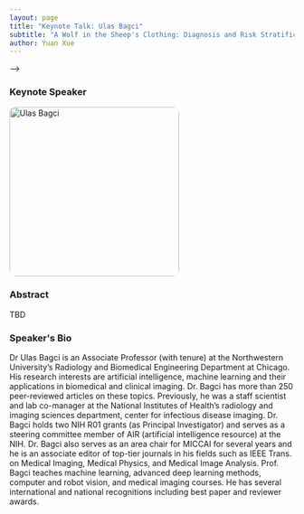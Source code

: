 ```yaml
---
layout: page
title: "Keynote Talk: Ulas Bagci"
subtitle: "A Wolf in the Sheep's Clothing: Diagnosis and Risk Stratification of Pancreatic Cysts with Explainable AI"
author: Yuan Xue
---
```


<!-- ### Time and Location

<!-- Oct. 12th, 02:50 PM to 03:30 PM (PDT- Pacific Daylight Time)\
Meeting Room 14, Vancouver Convention Center East Building Level 1 --> -->

### Keynote Speaker

<img src="talks/images/Ulas_Bagci.jpg" alt="Ulas Bagci" style="width:300px; border-radius:10px;">

### Abstract

TBD


### Speaker's Bio

Dr Ulas Bagci is an Associate Professor (with tenure) at the Northwestern University’s Radiology and Biomedical Engineering Department at Chicago. His research interests are artificial intelligence, machine learning and their applications in biomedical and clinical imaging. Dr. Bagci has more than 250 peer-reviewed articles on these topics. Previously, he was a staff scientist and lab co-manager at the National Institutes of Health’s radiology and imaging sciences department, center for infectious disease imaging. Dr. Bagci holds two NIH R01 grants (as Principal Investigator) and serves as a steering committee member of AIR (artificial intelligence resource) at the NIH. Dr. Bagci also serves as an area chair for MICCAI for several years and he is an associate editor of top-tier journals in his fields such as IEEE Trans. on Medical Imaging, Medical Physics, and Medical Image Analysis. Prof. Bagci teaches machine learning, advanced deep learning methods, computer and robot vision, and medical imaging courses. He has several international and national recognitions including best paper and reviewer awards.

